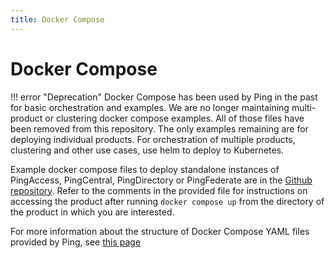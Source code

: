 ```yaml
---
title: Docker Compose
---
```

# Docker Compose

!!! error "Deprecation"
    Docker Compose has been used by Ping in the past for basic orchestration and examples.  We are no longer maintaining multi-product or clustering docker compose examples.  All of those files have been removed from this repository. The only examples remaining are for deploying individual products.  For orchestration of multiple products, clustering and other use cases, use helm to deploy to Kubernetes.

Example docker compose files to deploy standalone instances of PingAccess, PingCentral, PingDirectory or PingFederate are in the [Github repository](https://github.com/pingidentity/pingidentity-devops-getting-started/tree/master/11-docker-compose/00-standalone). Refer to the comments in the provided file for instructions on accessing the product after running `docker compose up` from the directory of the product in which you are interested.

For more information about the structure of Docker Compose YAML files provided by Ping, see [this page](../reference/yamlFiles.md)
